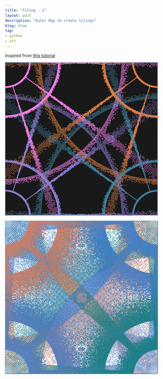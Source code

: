 ```yaml
---
title: "Tiling - 1"
layout: post
description: "Euler Map to create tilings"
blog: true
tag:
- python
- art
---
```

Inspired from [this tutorial](http://isohedral.ca/escher-like-spiral-tilings/)

![img](/assets/images/grid-4.png)

![img](/assets/images/grid-3.png)
